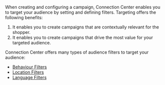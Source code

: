 When creating and configuring a campaign, Connection Center enables you to
target your audience by setting and defining filters.  Targeting offers the
following benefits:

1.  It enables you to create campaigns that are contextually relevant for the shopper.
2.  It enables you to create campaigns that drive the most value for your targeted audience.

Connection Center offers many types of audience filters to target your audience:

-   [Behaviour Filters](../behaviour-filters/)
-   [Location Filters](../location-filters/)
-   [Language Filters](../language-filters/)
